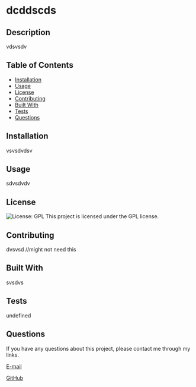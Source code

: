 # dcddscds

  ## Description 
vdsvsdv

## Table of Contents
* [Installation](#installation)
* [Usage](#usage)
* [License](#license)
* [Contributing](#contributing)
* [Built With](#built-with)
* [Tests](#tests)
* [Questions](#questions)

## Installation
vsvsdvdsv

## Usage
sdvsdvdv

## License
![License: GPL](https://img.shields.io/badge/License-GPL-red.svg)
This project is licensed under the GPL license.

## Contributing
dvsvsd //might not need this

## Built With
svsdvs

## Tests 
undefined

## Questions
If you have any questions about this project, please contact me through my links.

[E-mail](vsdvsv)

[GitHub](svsdv)

